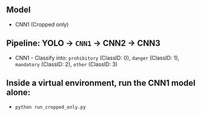 ## Model 
- CNN1 (Cropped only)
## Pipeline: YOLO → `CNN1` → CNN2 → CNN3
- CNN1 - Classify into: `prohibitory` (ClassID: 0), `danger` (ClassID: 1), `mandatory` (ClassID: 2), `other` (ClassID: 3)
## Inside a virtual environment, run the CNN1 model alone:
- `python run_cropped_only.py`
